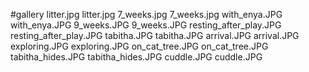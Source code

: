 #gallery
litter.jpg	litter.jpg
7_weeks.jpg	7_weeks.jpg
with_enya.JPG	with_enya.JPG
9_weeks.JPG	9_weeks.JPG
resting_after_play.JPG	resting_after_play.JPG
tabitha.JPG	tabitha.JPG
arrival.JPG	arrival.JPG
exploring.JPG	exploring.JPG
on_cat_tree.JPG	on_cat_tree.JPG
tabitha_hides.JPG	tabitha_hides.JPG
cuddle.JPG	cuddle.JPG
